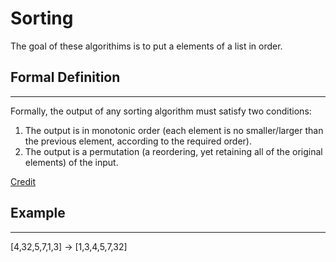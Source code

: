 # Sorting

The goal of these algorithims is to put a elements of a list in order.

## Formal Definition

---
Formally, the output of any sorting algorithm must satisfy two conditions:

1. The output is in monotonic order (each element is no smaller/larger than the previous element, according to the required order).
2. The output is a permutation (a reordering, yet retaining all of the original elements) of the input.

[Credit](https://en.wikipedia.org/wiki/Sorting_algorithm)

## Example

---
[4,32,5,7,1,3] -> [1,3,4,5,7,32]
